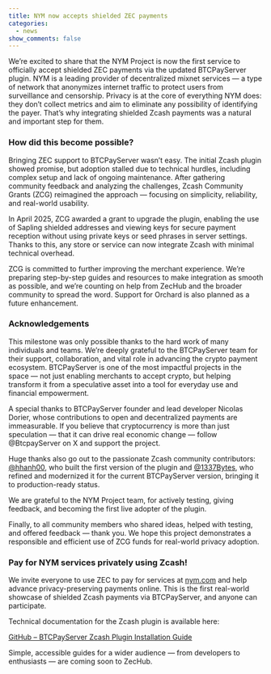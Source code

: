 ```yaml
---
title: NYM now accepts shielded ZEC payments
categories:
  - news
show_comments: false
---
```

We’re excited to share that the NYM Project is now the first service to officially accept shielded ZEC payments via the updated BTCPayServer plugin. NYM is a leading provider of decentralized mixnet services — a type of network that anonymizes internet traffic to protect users from surveillance and censorship. Privacy is at the core of everything NYM does: they don’t collect metrics and aim to eliminate any possibility of identifying the payer. That’s why integrating shielded Zcash payments was a natural and important step for them.

### How did this become possible?

Bringing ZEC support to BTCPayServer wasn’t easy. The initial Zcash plugin showed promise, but adoption stalled due to technical hurdles, including complex setup and lack of ongoing maintenance. After gathering community feedback and analyzing the challenges, Zcash Community Grants (ZCG) reimagined the approach — focusing on simplicity, reliability, and real-world usability.

In April 2025, ZCG awarded a grant to upgrade the plugin, enabling the use of Sapling shielded addresses and viewing keys for secure payment reception without using private keys or seed phrases in server settings. Thanks to this, any store or service can now integrate Zcash with minimal technical overhead.

ZCG is committed to further improving the merchant experience. We’re preparing step-by-step guides and resources to make integration as smooth as possible, and we’re counting on help from ZecHub and the broader community to spread the word. Support for Orchard is also planned as a future enhancement.

### Acknowledgements

This milestone was only possible thanks to the hard work of many individuals and teams. We’re deeply grateful to the BTCPayServer team for their support, collaboration, and vital role in advancing the crypto payment ecosystem. BTCPayServer is one of the most impactful projects in the space — not just enabling merchants to accept crypto, but helping transform it from a speculative asset into a tool for everyday use and financial empowerment.

A special thanks to BTCPayServer founder and lead developer Nicolas Dorier, whose contributions to open and decentralized payments are immeasurable. If you believe that cryptocurrency is more than just speculation — that it can drive real economic change — follow @BtcpayServer on X and support the project.

Huge thanks also go out to the passionate Zcash community contributors: [@hhanh00](https://x.com/hhanh00), who built the first version of the plugin and [@1337Bytes](https://x.com/1337Bytes), who refined and modernized it for the current BTCPayServer version, bringing it to production-ready status.

We are grateful to the NYM Project team, for actively testing, giving feedback, and becoming the first live adopter of the plugin.

Finally, to all community members who shared ideas, helped with testing, and offered feedback — thank you. We hope this project demonstrates a responsible and efficient use of ZCG funds for real-world privacy adoption.

### Pay for NYM services privately using Zcash!

We invite everyone to use ZEC to pay for services at [nym.com](https://nym.com/) and help advance privacy-preserving payments online. This is the first real-world showcase of shielded Zcash payments via BTCPayServer, and anyone can participate.

Technical documentation for the Zcash plugin is available here:

[GitHub – BTCPayServer Zcash Plugin Installation Guide](https://github.com/btcpay-zcash/btcpayserver-zcash-plugin/blob/master/docs/installation.md)

Simple, accessible guides for a wider audience — from developers to enthusiasts — are coming soon to ZecHub.
